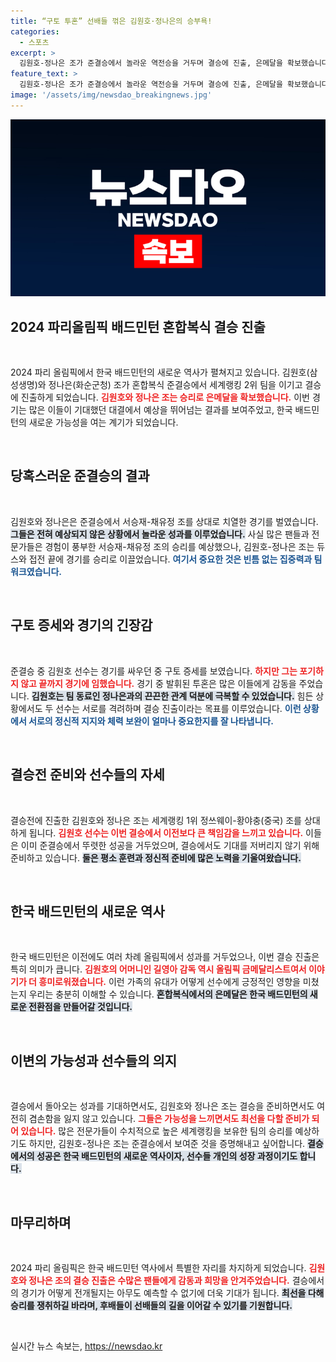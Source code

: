 ```yaml
---
title: “구토 투혼” 선배들 꺾은 김원호·정나은의 승부욕!
categories:
  - 스포츠
excerpt: >
  김원호-정나은 조가 준결승에서 놀라운 역전승을 거두며 결승에 진출, 은메달을 확보했습니다! 김원호는 경기 중 구토 증세에도 불구하고 동료의 도움으로 승리. 이제 금메달 향한 마지막 도전이 남았습니다.
feature_text: >
  김원호-정나은 조가 준결승에서 놀라운 역전승을 거두며 결승에 진출, 은메달을 확보했습니다! 김원호는 경기 중 구토 증세에도 불구하고 동료의 도움으로 승리. 이제 금메달 향한 마지막 도전이 남았습니다.
image: '/assets/img/newsdao_breakingnews.jpg'
---
```


<p><img src="/assets/img/newsdao_breakingnews.jpg" alt="ontimetimes 속보" /></p>

<h2 data-ke-size="size26">2024 파리올림픽 배드민턴 혼합복식 결승 진출</h2>

<p data-ke-size="size16">&nbsp;</p>

<p>2024 파리 올림픽에서 한국 배드민턴의 새로운 역사가 펼쳐지고 있습니다. 김원호(삼성생명)와 정나은(화순군청) 조가 혼합복식 준결승에서 세계랭킹 2위 팀을 이기고 결승에 진출하게 되었습니다. <b><span style="color: #ee2323;">김원호와 정나은 조는 승리로 은메달을 확보했습니다.</span></b> 이번 경기는 많은 이들이 기대했던 대결에서 예상을 뛰어넘는 결과를 보여주었고, 한국 배드민턴의 새로운 가능성을 여는 계기가 되었습니다. </p>

<p data-ke-size="size16">&nbsp;</p>

<h2 data-ke-size="size26">당혹스러운 준결승의 결과</h2>

<p data-ke-size="size16">&nbsp;</p>

<p>김원호와 정나은은 준결승에서 서승재-채유정 조를 상대로 치열한 경기를 벌였습니다. <b><span style="background-color: #21538527;">그들은 전혀 예상되지 않은 상황에서 놀라운 성과를 이루었습니다.</span></b> 사실 많은 팬들과 전문가들은 경험이 풍부한 서승재-채유정 조의 승리를 예상했으나, 김원호-정나은 조는 듀스와 접전 끝에 경기를 승리로 이끌었습니다. <b><span style="color: #1a5490;">여기서 중요한 것은 빈틈 없는 집중력과 팀워크였습니다.</span></b> </p>

<p data-ke-size="size16">&nbsp;</p>

<h2 data-ke-size="size26">구토 증세와 경기의 긴장감</h2>

<p data-ke-size="size16">&nbsp;</p>

<p>준결승 중 김원호 선수는 경기를 싸우던 중 구토 증세를 보였습니다. <b><span style="color: #ee2323;">하지만 그는 포기하지 않고 끝까지 경기에 임했습니다.</span></b> 경기 중 발휘된 투혼은 많은 이들에게 감동을 주었습니다. <b><span style="background-color: #21538527;">김원호는 팀 동료인 정나은과의 끈끈한 관계 덕분에 극복할 수 있었습니다.</span></b> 힘든 상황에서도 두 선수는 서로를 격려하며 결승 진출이라는 목표를 이루었습니다. <b><span style="color: #1a5490;">이런 상황에서 서로의 정신적 지지와 체력 보완이 얼마나 중요한지를 잘 나타냅니다.</span></b></p>

<p data-ke-size="size16">&nbsp;</p>

<h2 data-ke-size="size26">결승전 준비와 선수들의 자세</h2>

<p data-ke-size="size16">&nbsp;</p>

<p>결승전에 진출한 김원호와 정나은 조는 세계랭킹 1위 정쓰웨이-황야충(중국) 조를 상대하게 됩니다. <b><span style="color: #ee2323;">김원호 선수는 이번 결승에서 이전보다 큰 책임감을 느끼고 있습니다.</span></b> 이들은 이미 준결승에서 뚜렷한 성공을 거두었으며, 결승에서도 기대를 저버리지 않기 위해 준비하고 있습니다. <b><span style="background-color: #21538527;">둘은 평소 훈련과 정신적 준비에 많은 노력을 기울여왔습니다.</span></b> </p>

<p data-ke-size="size16">&nbsp;</p>

<h2 data-ke-size="size26">한국 배드민턴의 새로운 역사</h2>

<p data-ke-size="size16">&nbsp;</p>

<p>한국 배드민턴은 이전에도 여러 차례 올림픽에서 성과를 거두었으나, 이번 결승 진출은 특히 의미가 큽니다. <b><span style="color: #ee2323;">김원호의 어머니인 길영아 감독 역시 올림픽 금메달리스트여서 이야기가 더 흥미로워졌습니다.</span></b> 이런 가족의 유대가 어떻게 선수에게 긍정적인 영향을 미쳤는지 우리는 충분히 이해할 수 있습니다. <b><span style="background-color: #21538527;">혼합복식에서의 은메달은 한국 배드민턴의 새로운 전환점을 만들어갈 것입니다.</span></b></p>

<p data-ke-size="size16">&nbsp;</p>

<h2 data-ke-size="size26">이변의 가능성과 선수들의 의지</h2>

<p data-ke-size="size16">&nbsp;</p>

<p>결승에서 돌아오는 성과를 기대하면서도, 김원호와 정나은 조는 결승을 준비하면서도 여전히 겸손함을 잃지 않고 있습니다. <b><span style="color: #ee2323;">그들은 가능성을 느끼면서도 최선을 다할 준비가 되어 있습니다.</span></b> 많은 전문가들이 수치적으로 높은 세계랭킹을 보유한 팀의 승리를 예상하기도 하지만, 김원호-정나은 조는 준결승에서 보여준 것을 증명해내고 싶어합니다. <b><span style="background-color: #21538527;">결승에서의 성공은 한국 배드민턴의 새로운 역사이자, 선수들 개인의 성장 과정이기도 합니다.</span></b></p>

<p data-ke-size="size16">&nbsp;</p>

<h2 data-ke-size="size26">마무리하며</h2>

<p data-ke-size="size16">&nbsp;</p>

<p>2024 파리 올림픽은 한국 배드민턴 역사에서 특별한 자리를 차지하게 되었습니다. <b><span style="color: #ee2323;">김원호와 정나은 조의 결승 진출은 수많은 팬들에게 감동과 희망을 안겨주었습니다.</span></b> 결승에서의 경기가 어떻게 전개될지는 아무도 예측할 수 없기에 더욱 기대가 됩니다. <b><span style="background-color: #21538527;">최선을 다해 승리를 쟁취하길 바라며, 후배들이 선배들의 길을 이어갈 수 있기를 기원합니다.</span></b> </p>

<p data-ke-size="size16">&nbsp;</p>
실시간 뉴스 속보는, <a href="https://newsdao.kr" rel="dofollow">https://newsdao.kr</a>


